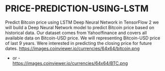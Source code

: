 # PRICE-PREDICTION-USING-LSTM
Predict Bitcoin price using LSTM Deep Neural Network in TensorFlow 2
we will build a Deep Neural Network model to predict Bitcoin price based on historical data. Our dataset comes from Yahoo!finance and covers all available data on Bitcoin-USD price. We will representing Bitcoin-USD price of last 9 years. Were interested in predicting the closing price for future dates.
https://images.coinviewer.io/currencies/64x64/bitcoin.png  
- or -  
https://images.coinviewer.io/currencies/64x64/BTC.png
